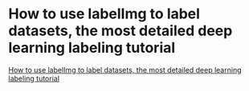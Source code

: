 # How to use labelImg to label datasets, the most detailed deep learning labeling tutorial
[How to use labelImg to label datasets, the most detailed deep learning labeling tutorial](https://aiwithcloud.com/2022/09/15/how_to_use_labelimg_to_label_datasets_the_most_detailed_deep_learning_labeling_tutorial/)